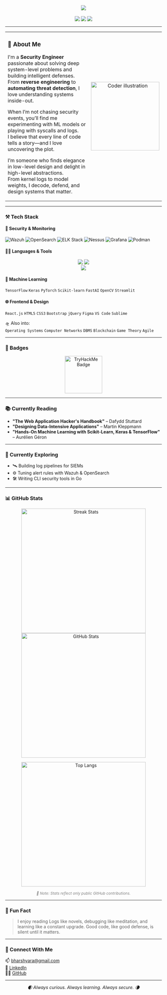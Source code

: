 <h1 align="center">
  <img src="https://readme-typing-svg.herokuapp.com?font=Fira+Code&size=25&duration=3000&pause=1000&color=6E85B7&center=true&vCenter=true&width=800&lines=Hey+there%2C+I'm+Harshyara!;+🛡️+Security+Engineer+|+🤖+ML+Enthusiast+|+💜+CS+Core" />
</h1>

<p align="center">
  <a href="mailto:bharshyara@gmail.com"><img src="https://img.shields.io/badge/Gmail-bharshyara@gmail.com-6E85B7?style=for-the-badge&logo=gmail&logoColor=white"></a>
  <a href="https://linkedin.com/in/harshyara-bukkapatnam-376529230"><img src="https://img.shields.io/badge/LinkedIn-Harshyara%20Bukkapatnam-6E85B7?style=for-the-badge&logo=linkedin&logoColor=white"></a>
  <a href="https://github.com/Hyeon07"><img src="https://img.shields.io/badge/GitHub-Hyeon07-6E85B7?style=for-the-badge&logo=github&logoColor=white"></a>
</p>

---

<table>
  <tr>
    <td width="60%">
    
### 🧠 About Me

I'm a **Security Engineer** passionate about solving deep system-level problems and building intelligent defenses.  
From **reverse engineering** to **automating threat detection**, I love understanding systems inside-out.

When I’m not chasing security events, you’ll find me experimenting with ML models or playing with syscalls and logs.  
I believe that every line of code tells a story—and I love uncovering the plot.

I’m someone who finds elegance in low-level design and delight in high-level abstractions.  
From kernel logs to model weights, I decode, defend, and design systems that matter.

</td>
<td align="center">
  <img src="https://raw.githubusercontent.com/Hyeon07/Hyeon07/main/assets/about-image.jpg" width="220px" alt="Coder illustration" />
</td>
  </tr>
</table>

---

### ⚒️ Tech Stack

#### 🔐 Security & Monitoring  
![Wazuh](https://img.shields.io/badge/Wazuh-9B59B6?style=flat-square&logoColor=white)
![OpenSearch](https://img.shields.io/badge/OpenSearch-9B59B6?style=flat-square&logoColor=white)
![ELK Stack](https://img.shields.io/badge/ELK%20Stack-9B59B6?style=flat-square&logoColor=white)
![Nessus](https://img.shields.io/badge/Nessus-9B59B6?style=flat-square&logoColor=white)
![Grafana](https://img.shields.io/badge/Grafana-9B59B6?style=flat-square&logo=grafana&logoColor=white)
![Podman](https://img.shields.io/badge/Podman-9B59B6?style=flat-square&logoColor=white)

#### 👨‍💻 Languages & Tools  
<p align="center">
  <img src="https://skillicons.dev/icons?i=java,python,go,js,nodejs,express,ruby,linux,bash,git" />
  <img src="https://skillicons.dev/icons?i=azure,docker,ansible,grafana" /><br/>
  <img src="https://skillicons.dev/icons?i=mysql,mongodb,redis,react,fastapi,html,css,vscode" />
</p>

#### 🤖 Machine Learning  
`TensorFlow` `Keras` `PyTorch` `Scikit-learn` `FastAI` `OpenCV` `Streamlit`

#### 🌐 Frontend & Design  
`React.js` `HTML5` `CSS3` `Bootstrap` `jQuery` `Figma` `VS Code` `Sublime`

🛸 Also into:  
`Operating Systems` `Computer Networks` `DBMS` `Blockchain` `Game Theory` `Agile`

---

### 🏅 Badges

<p align="center">
  <img src="https://tryhackme-badges.s3.amazonaws.com/Hyeon.png" alt="TryHackMe Badge" height="120px">
</p>

---

### 📚 Currently Reading

- **"The Web Application Hacker's Handbook"** – Dafydd Stuttard  
- **"Designing Data-Intensive Applications"** – Martin Kleppmann  
- **"Hands-On Machine Learning with Scikit-Learn, Keras & TensorFlow"** – Aurélien Géron  

---

### 🌌 Currently Exploring

- 🛰️ Building log pipelines for SIEMs  
- ⚙️ Tuning alert rules with Wazuh & OpenSearch  
- 🛠️ Writing CLI security tools in Go  

---

### 📊 GitHub Stats

<p align="center">
  <img width="400px" alt="Streak Stats" src="https://streak-stats.demolab.com/?user=Hyeon07&theme=github-dark&hide_border=false&border_radius=10&date_format=M%20j%5B%2C%20Y%5D" />
  <img width="400px" alt="GitHub Stats" src="https://github-readme-stats.vercel.app/api?username=Hyeon07&show_icons=true&theme=github_dark&hide_border=false&border_radius=10&include_all_commits=true&count_private=true" />
</p>

<p align="center">
  <img width="400px" alt="Top Langs" src="https://github-readme-stats.vercel.app/api/top-langs/?username=Hyeon07&layout=compact&theme=github_dark&hide_border=false&border_radius=10&langs_count=6&hide=css,php" />
</p>

<p align="center" style="font-size: 12px; color: gray;">
  <i>📌 Note: Stats reflect only public GitHub contributions.</i>
</p>

---

### 🧪 Fun Fact

> I enjoy reading Logs like novels, debugging like meditation, and learning like a constant upgrade.
> Good code, like good defense, is silent until it matters.

---

### 🤝 Connect With Me

📫 [bharshyara@gmail.com](mailto:bharshyara@gmail.com)  
🔗 [LinkedIn](https://www.linkedin.com/in/harshyara-bukkapatnam-376529230/)  
👨‍💻 [GitHub](https://github.com/Hyeon07)

---

<p align="center"><i>🌒 Always curious. Always learning. Always secure. 🌘</i></p>
